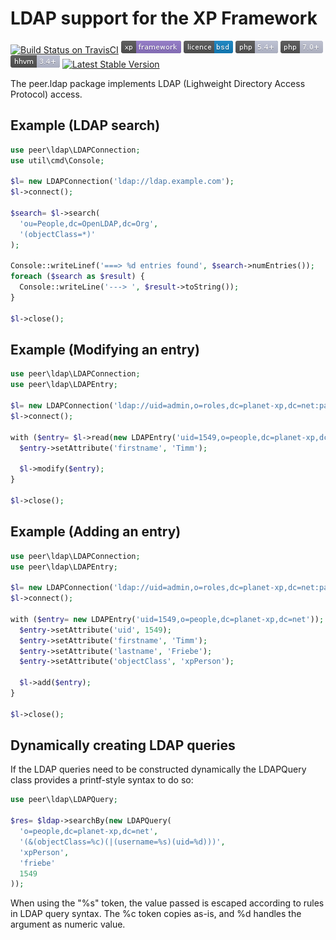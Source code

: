 LDAP support for the XP Framework
========================================================================

[![Build Status on TravisCI](https://secure.travis-ci.org/xp-framework/ldap.svg)](http://travis-ci.org/xp-framework/ldap)
[![XP Framework Module](https://raw.githubusercontent.com/xp-framework/web/master/static/xp-framework-badge.png)](https://github.com/xp-framework/core)
[![BSD Licence](https://raw.githubusercontent.com/xp-framework/web/master/static/licence-bsd.png)](https://github.com/xp-framework/core/blob/master/LICENCE.md)
[![Required PHP 5.4+](https://raw.githubusercontent.com/xp-framework/web/master/static/php-5_4plus.png)](http://php.net/)
[![Supports PHP 7.0+](https://raw.githubusercontent.com/xp-framework/web/master/static/php-7_0plus.png)](http://php.net/)
[![Supports HHVM 3.4+](https://raw.githubusercontent.com/xp-framework/web/master/static/hhvm-3_4plus.png)](http://hhvm.com/)
[![Latest Stable Version](https://poser.pugx.org/xp-framework/ldap/version.png)](https://packagist.org/packages/xp-framework/ldap)

The peer.ldap package implements LDAP (Lighweight Directory Access Protocol) access.

Example (LDAP search)
---------------------

```php
use peer\ldap\LDAPConnection;
use util\cmd\Console;

$l= new LDAPConnection('ldap://ldap.example.com');
$l->connect();

$search= $l->search(
  'ou=People,dc=OpenLDAP,dc=Org', 
  '(objectClass=*)'
);
  
Console::writeLinef('===> %d entries found', $search->numEntries());
foreach ($search as $result) {
  Console::writeLine('---> ', $result->toString());
}

$l->close();
```

Example (Modifying an entry)
----------------------------

```php
use peer\ldap\LDAPConnection;
use peer\ldap\LDAPEntry;

$l= new LDAPConnection('ldap://uid=admin,o=roles,dc=planet-xp,dc=net:password@ldap.example.com');
$l->connect();

with ($entry= $l->read(new LDAPEntry('uid=1549,o=people,dc=planet-xp,dc=net'))); {
  $entry->setAttribute('firstname', 'Timm');

  $l->modify($entry);
}

$l->close();
```

Example (Adding an entry)
-------------------------

```php
use peer\ldap\LDAPConnection;
use peer\ldap\LDAPEntry;

$l= new LDAPConnection('ldap://uid=admin,o=roles,dc=planet-xp,dc=net:password@ldap.example.com');
$l->connect();

with ($entry= new LDAPEntry('uid=1549,o=people,dc=planet-xp,dc=net')); {
  $entry->setAttribute('uid', 1549);
  $entry->setAttribute('firstname', 'Timm');
  $entry->setAttribute('lastname', 'Friebe');
  $entry->setAttribute('objectClass', 'xpPerson');

  $l->add($entry);
}

$l->close();
```

Dynamically creating LDAP queries
---------------------------------
If the LDAP queries need to be constructed dynamically the LDAPQuery
class provides a printf-style syntax to do so:

```php
use peer\ldap\LDAPQuery;

$res= $ldap->searchBy(new LDAPQuery(
  'o=people,dc=planet-xp,dc=net',
  '(&(objectClass=%c)(|(username=%s)(uid=%d)))',
  'xpPerson',
  'friebe'
  1549
));
```

When using the "%s" token, the value passed is escaped according to 
rules in LDAP query syntax. The %c token copies as-is, and %d handles
the argument as numeric value.
